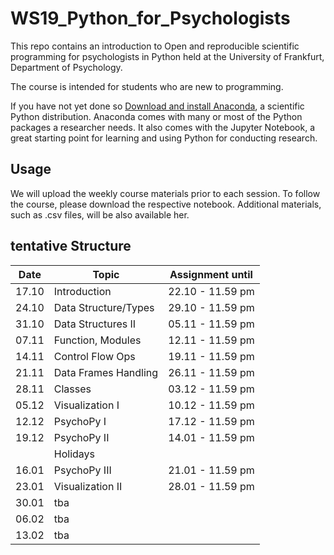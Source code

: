 # WS19_Python_for_Psychologists

This repo contains an introduction to Open and reproducible scientific programming for psychologists in Python held at the University of Frankfurt, Department of Psychology. 

The course is intended for students who are new to programming. 

If you have not yet done so [Download and install Anaconda](https://www.anaconda.com/download/#macos), a scientific Python distribution. Anaconda comes with many or most of the Python packages a researcher needs. It also comes with the Jupyter Notebook, a great starting point for learning and using Python for conducting research. 


## Usage

We will upload the weekly course materials prior to each session. To follow the course, please download the respective notebook. Additional materials, such as .csv files, will be also available her. 


## tentative Structure 

| Date   | Topic          |     Assignment until |
| -------| ----------------------|-------------------|
| 17.10  | Introduction          | 22.10 - 11.59 pm  |
| 24.10  | Data Structure/Types  | 29.10 - 11.59 pm  |
| 31.10  | Data Structures II         | 05.11 - 11.59 pm  |
| 07.11  | Function, Modules     | 12.11 - 11.59 pm  |
| 14.11  | Control Flow Ops   | 19.11 - 11.59 pm  |
| 21.11  | Data Frames Handling  | 26.11 - 11.59 pm  |
| 28.11  | Classes               | 03.12 - 11.59 pm  |
| 05.12  | Visualization I       | 10.12 - 11.59 pm  |
| 12.12  | PsychoPy I            | 17.12 - 11.59 pm  |
| 19.12  | PsychoPy II           | 14.01 - 11.59 pm  |
|        | Holidays              |                   |
| 16.01  | PsychoPy III          | 21.01 - 11.59 pm  |
| 23.01  | Visualization II      | 28.01 - 11.59 pm  |
| 30.01  | tba      |   |
| 06.02  | tba      |   |
| 13.02  | tba      |   |




